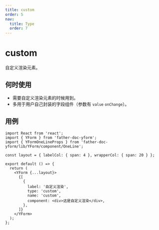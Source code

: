 ```yaml
---
title: custom
order: 5
nav:
  title: Type
  order: 7
---
```


# custom

自定义渲染元素。

## 何时使用

- 需要自定义渲染元素的时候用到。
- 多用于用户自己封装的字段组件（参数有 `value` `onChange`）。

## 用例

```tsx
import React from 'react';
import { YForm } from 'father-doc-yform';
import { YFormOneLineProps } from 'father-doc-yform/lib/YForm/component/OneLine';

const layout = { labelCol: { span: 4 }, wrapperCol: { span: 20 } };

export default () => {
  return (
    <YForm {...layout}>
      {[
        {
          label: '自定义渲染',
          type: 'custom',
          name: 'custom',
          component: <div>这是自定义渲染</div>,
        },
      ]}
    </YForm>
  );
};
```
